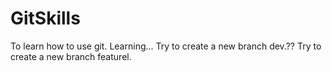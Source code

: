 # GitSkills
To learn how to use git.
Learning...
Try to create a new branch dev.??
Try to create a new branch featurel.

